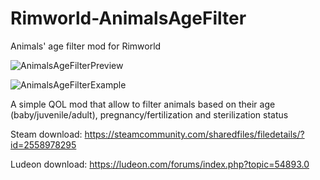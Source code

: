 # Rimworld-AnimalsAgeFilter
 Animals' age filter mod for Rimworld

![AnimalsAgeFilterPreview](https://i.imgur.com/CsnaRiI.png)

![AnimalsAgeFilterExample](https://i.imgur.com/QxpG5MO.png)

A simple QOL mod that allow to filter animals based on their age (baby/juvenile/adult), pregnancy/fertilization and sterilization status

Steam download: https://steamcommunity.com/sharedfiles/filedetails/?id=2558978295

Ludeon download: https://ludeon.com/forums/index.php?topic=54893.0
